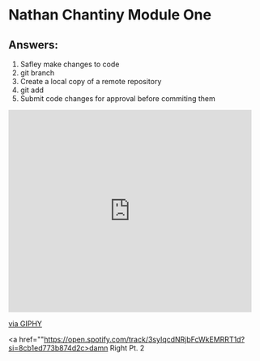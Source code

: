 <h1>Nathan Chantiny Module One</h1>

<h2>Answers:</h2>

<ol>
  <li>Safley make changes to code</li>
  <li>git branch <name></li>
  <li>Create a local copy of a remote repository</li>
  <li>git add <file></li>
  <li>Submit code changes for approval before commiting them</li>
</ol>

<iframe src="https://giphy.com/embed/WsNbxuFkLi3IuGI9NU" width="480" height="400" frameBorder="0" class="giphy-embed" allowFullScreen></iframe><p><a href="https://giphy.com/gifs/theoffice-nbc-the-office-tv-WsNbxuFkLi3IuGI9NU">via GIPHY</a></p>

<a href=""https://open.spotify.com/track/3syIqcdNRjbFcWkEMRRT1d?si=8cb1ed773b874d2c>damn Right Pt. 2</a>
